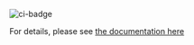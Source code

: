 ![ci-badge](https://github.com/code-autonomy/manoa-club-connect/workflows/ci-manoa-club-connect/badge.svg)

For details, please see [the documentation here](https://code-autonomy.github.io/)
